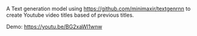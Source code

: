 A Text generation model using https://github.com/minimaxir/textgenrnn to create Youtube video titles based of previous titles.



Demo: https://youtu.be/BG2xaWl1wnw
